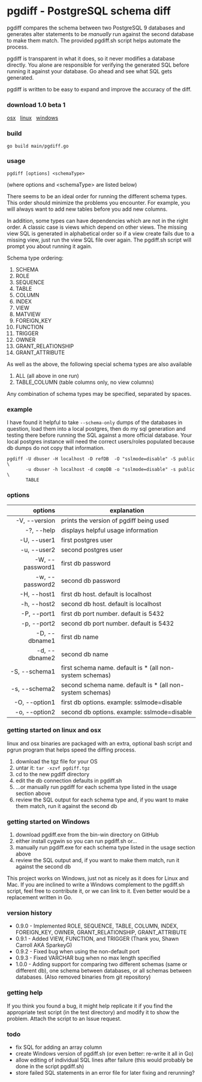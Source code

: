 # pgdiff - PostgreSQL schema diff

pgdiff compares the schema between two PostgreSQL 9 databases and generates alter statements to be *manually* run against the second database to make them match.  The provided pgdiff.sh script helps automate the process.  

pgdiff is transparent in what it does, so it never modifies a database directly. You alone are responsible for verifying the generated SQL before running it against your database.  Go ahead and see what SQL gets generated.

pgdiff is written to be easy to expand and improve the accuracy of the diff.


### download 1.0 beta 1
[osx](https://github.com/joncrlsn/pgdiff/releases/download/v1.0-beta.1/pgdiff-osx-1.0b1.tar.gz "OSX version") &nbsp; [linux](https://github.com/joncrlsn/pgdiff/files/1480823/pgdiff-linux-1.0b1.tar.gz  "Linux version") &nbsp; [windows](https://github.com/joncrlsn/pgdiff/releases/download/v1.0-beta.1/pgdiff-win-1.0b1.zip "Windows version")

### build
    go build main/pgdiff.go

### usage
	pgdiff [options] <schemaType>

(where options and &lt;schemaType&gt; are listed below)

There seems to be an ideal order for running the different schema types.  This order should minimize the problems you encounter.  For example, you will always want to add new tables before you add new columns.

In addition, some types can have dependencies which are not in the right order.  A classic case is views which depend on other views.  The missing view SQL is generated in alphabetical order so if a view create fails due to a missing view, just run the view SQL file over again. The pgdiff.sh script will prompt you about running it again.
 
Schema type ordering:

1. SCHEMA
2. ROLE
3. SEQUENCE
4. TABLE
5. COLUMN
6. INDEX
7. VIEW
8. MATVIEW
9. FOREIGN\_KEY
10. FUNCTION
11. TRIGGER
12. OWNER
13. GRANT\_RELATIONSHIP
14. GRANT\_ATTRIBUTE

As well as the above, the following special schema types are also available

1. ALL (all above in one run)
2. TABLE\_COLUMN (table columns only, no view columns)

Any combination of schema types may be specified, separated by spaces.

### example
I have found it helpful to take ```--schema-only``` dumps of the databases in question, load them into a local postgres, then do my sql generation and testing there before running the SQL against a more official database. Your local postgres instance will need the correct users/roles populated because db dumps do not copy that information.

```
pgdiff -U dbuser -H localhost -D refDB  -O "sslmode=disable" -S public \
       -u dbuser -h localhost -d compDB -o "sslmode=disable" -s public \
       TABLE 
```


### options

|         options | explanation                                               |
|----------------:|-----------------------------------------------------------|
|   -V, --version | prints the version of pgdiff being used                   |
|      -?, --help | displays helpful usage information                        |
|     -U, --user1 | first postgres user                                       |
|     -u, --user2 | second postgres user                                      |
| -W, --password1 | first db password                                         |
| -w, --password2 | second db password                                        |
|     -H, --host1 | first db host.  default is localhost                      |
|     -h, --host2 | second db host. default is localhost                      |
|     -P, --port1 | first db port number.  default is 5432                    |
|     -p, --port2 | second db port number. default is 5432                    |
|   -D, --dbname1 | first db name                                             |
|   -d, --dbname2 | second db name                                            |
|   -S, --schema1 | first schema name.  default is * (all non-system schemas) |
|   -s, --schema2 | second schema name. default is * (all non-system schemas) |
|   -O, --option1 | first db options. example: sslmode=disable                |
|   -o, --option2 | second db options. example: sslmode=disable               |

### getting started on linux and osx

linux and osx binaries are packaged with an extra, optional bash script and pgrun program that helps speed the diffing process. 

1. download the tgz file for your OS
1. untar it:  ```tar -xzvf pgdiff.tgz```
1. cd to the new pgdiff directory
1. edit the db connection defaults in pgdiff.sh 
1. ...or manually run pgdiff for each schema type listed in the usage section above
1. review the SQL output for each schema type and, if you want to make them match, run it against the second db


### getting started on Windows

1. download pgdiff.exe from the bin-win directory on GitHub
1. either install cygwin so you can run pgdiff.sh or...
1. manually run pgdiff.exe for each schema type listed in the usage section above
1. review the SQL output and, if you want to make them match, run it against the second db

This project works on Windows, just not as nicely as it does for Linux and Mac.  If you are inclined to write a Windows complement to the pgdiff.sh script, feel free to contribute it, or we can link to it.  Even better would be a replacement written in Go.


### version history
* 0.9.0 - Implemented ROLE, SEQUENCE, TABLE, COLUMN, INDEX, FOREIGN\_KEY, OWNER, GRANT\_RELATIONSHIP, GRANT\_ATTRIBUTE
* 0.9.1 - Added VIEW, FUNCTION, and TRIGGER (Thank you, Shawn Carroll AKA SparkeyG)
* 0.9.2 - Fixed bug when using the non-default port
* 0.9.3 - Fixed VARCHAR bug when no max length specified
* 1.0.0 - Adding support for comparing two different schemas (same or different db), one schema between databases, or all schemas between databases. (Also removed binaries from git repository)

### getting help
If you think you found a bug, it might help replicate it if you find the appropriate test script (in the test directory) and modify it to show the problem.  Attach the script to an Issue request.

### todo
* fix SQL for adding an array column
* create Windows version of pgdiff.sh (or even better: re-write it all in Go)
* allow editing of individual SQL lines after failure (this would probably be done in the script pgdiff.sh)
* store failed SQL statements in an error file for later fixing and rerunning?
